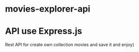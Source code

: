 # movies-explorer-api
# API use Express.js
Rest API for create own collection movies and save it and enjoy) 

